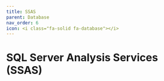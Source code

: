 ```yaml
---
title: SSAS
parent: Database
nav_order: 6
icon: <i class="fa-solid fa-database"></i>
---
```

# SQL Server Analysis Services (SSAS)